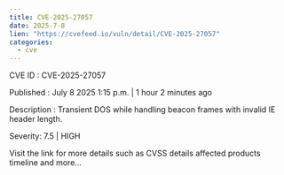 ```yaml
--- 
title: CVE-2025-27057
date: 2025-7-8
lien: "https://cvefeed.io/vuln/detail/CVE-2025-27057"
categories:
  - cve
---
```


CVE ID : CVE-2025-27057

Published :  July 8
2025
1:15 p.m. | 1 hour
2 minutes ago

Description : Transient DOS while handling beacon frames with invalid IE header length.

Severity: 7.5 | HIGH

Visit the link for more details
such as CVSS details
affected products
timeline
and more...
